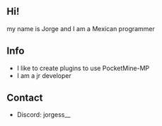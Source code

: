 ## Hi!

my name is Jorge and I am a Mexican programmer

## Info

* I like to create plugins to use PocketMine-MP
* I am a jr developer

## Contact

* Discord: jorgess__

